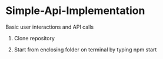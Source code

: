 # Simple-Api-Implementation
Basic user interactions and API calls

1. Clone repository

2. Start from enclosing folder on terminal by typing npm start
